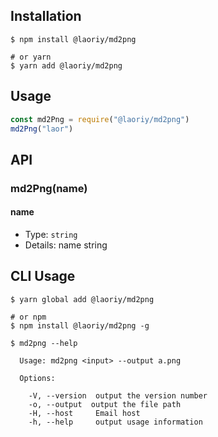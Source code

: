 ## Installation

```shell
$ npm install @laoriy/md2png

# or yarn
$ yarn add @laoriy/md2png
```

## Usage

```javascript
const md2Png = require("@laoriy/md2png")
md2Png("laor")
```

## API

### md2Png(name)

#### name

-   Type: `string`
-   Details: name string

## CLI Usage

```shell
$ yarn global add @laoriy/md2png

# or npm
$ npm install @laoriy/md2png -g

```

```shell
$ md2png --help

  Usage: md2png <input> --output a.png

  Options:

    -V, --version  output the version number
    -o, --output  output the file path
    -H, --host     Email host
    -h, --help     output usage information
```
